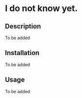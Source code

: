 # I do not know yet.
  
## Description
  
To be added
  
## Installation
  
To be added
  
## Usage

To be added
  
  